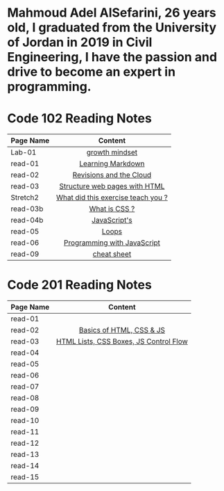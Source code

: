 

# Mahmoud Adel AlSefarini, 26 years old, I graduated from the University of Jordan in 2019 in Civil Engineering, I have the passion and drive to become an expert in programming.

# Code 102 Reading Notes 

| Page Name    |     Content   |
|----------    |:-------------:|
| Lab-01       | [growth mindset](growthmindset.md)              | 
| read-01      | [Learning Markdown](read-01.md)                 |
| read-02      | [Revisions and the Cloud](read-02.md)           |
| read-03      | [Structure web pages with HTML](read-03.md)     |
| Stretch2     | [What did this exercise teach you ?](Stretch2.md)|
| read-03b     | [What is CSS ?](read-03b.md)|
| read-04b     | [JavaScript's](read-04b.md)|
| read-05     | [Loops](read-05.md)|
| read-06     | [Programming with JavaScript](read-06.md)|
| read-09     | [cheat sheet](read-09.md)|

# Code 201 Reading Notes

| Page Name    |     Content   |
|----------    |:-------------:|
| read-01      |                 |
| read-02      |[Basics of HTML, CSS & JS](class-02.md)  |
| read-03      |[HTML Lists, CSS Boxes, JS Control Flow](class-03.md)             |
| read-04      |                 |
| read-05      |                 |
| read-06      |                 |
| read-07      |                 |
| read-08      |                 |
| read-09      |                 |
| read-10      |                 |
| read-11      |                 |
| read-12      |                 |
| read-13      |                 |
| read-14      |                 |
| read-15      |                 |

